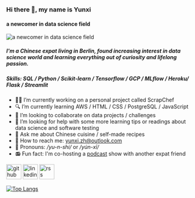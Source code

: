 ### Hi there 👋, my name is Yunxi
#### a newcomer in data science field
![a newcomer in data science field](https://tinyurl.com/y4yuumyx)

##### I'm a Chinese expat living in Berlin, found increasing interest in data science world and learning everything out of curiosity and lifelong passion.

##### Skills: SQL / Python / Scikit-learn / Tensorflow / GCP / MLflow / Heroku/ Flask / Streamlit

- :cook: I’m currently working on a personal project called ScrapChef 
- :mag: I’m currently learning AWS / HTML / CSS / PostgreSQL / JavaScript
- 👯 I’m looking to collaborate on data projects / challenges 
- :dart: I’m looking for help with some more learning tips or readings about data science and software testing 
- 💬 Ask me about Chinese cuisine / self-made recipes 
- :email: How to reach me: yunxi.zh@outlook.com 
- :speak_no_evil: Pronouns: */yu-n-shi/* or */yún-xī/* 
- :radio: Fun fact: I'm co-hosting a [podcast](https://wdwdn.de) show with another expat friend 


[<img src='https://cdn.jsdelivr.net/npm/simple-icons@3.0.1/icons/github.svg' alt='github' height='40'>](https://github.com/izzyunxi)  [<img src='https://cdn.jsdelivr.net/npm/simple-icons@3.0.1/icons/linkedin.svg' alt='linkedin' height='40'>](https://www.linkedin.com/in/yunxi-zhang/)  [<img src='https://cdn.jsdelivr.net/npm/simple-icons@3.0.1/icons/rss.svg' alt='rss' height='40'>](https://linktr.ee/wdwdn)  

[![Top Langs](https://github-readme-stats.vercel.app/api/top-langs/?username=izzyunxi)](https://github.com/anuraghazra/github-readme-stats)

